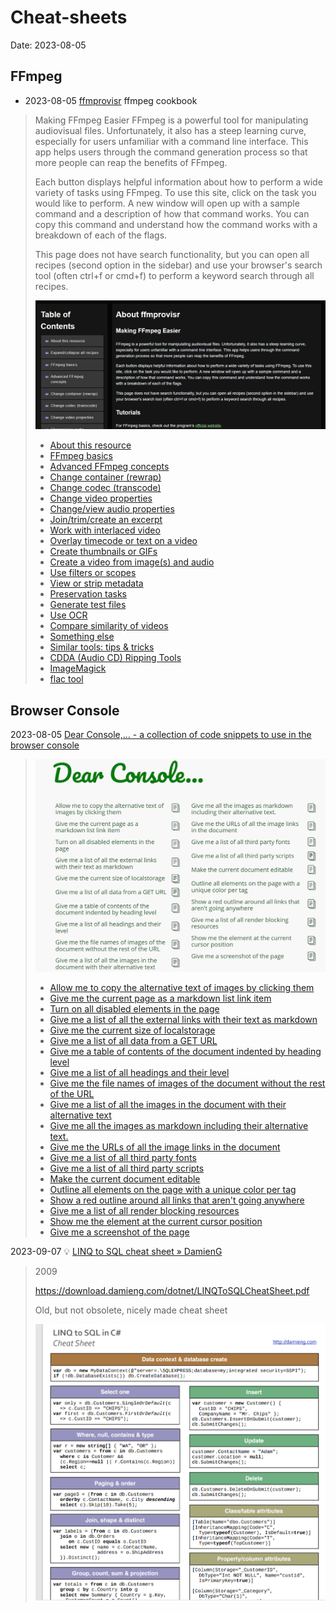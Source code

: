 # Cheat-sheets
Date: 2023-08-05



## FFmpeg

- 2023-08-05 [ffmprovisr](https://amiaopensource.github.io/ffmprovisr/#basic-structure) ffmpeg cookbook

> Making FFmpeg Easier
> FFmpeg is a powerful tool for manipulating audiovisual files. Unfortunately, it also has a steep learning curve, especially for users unfamiliar with a command line interface. This app helps users through the command generation process so that more people can reap the benefits of FFmpeg.
>
> Each button displays helpful information about how to perform a wide variety of tasks using FFmpeg. To use this site, click on the task you would like to perform. A new window will open up with a sample command and a description of how that command works. You can copy this command and understand how the command works with a breakdown of each of the flags.
>
> This page does not have search functionality, but you can open all recipes (second option in the sidebar) and use your browser's search tool (often ctrl+f or cmd+f) to perform a keyword search through all recipes.
>
> ![image-20230805000700387](./cheatsheets.assets/image-20230805000700387.png)
>
> - [About this resource](https://amiaopensource.github.io/ffmprovisr/#about)
> - [FFmpeg basics](https://amiaopensource.github.io/ffmprovisr/#basics)
> - [Advanced FFmpeg concepts](https://amiaopensource.github.io/ffmprovisr/#concepts)
> - [Change container (rewrap)](https://amiaopensource.github.io/ffmprovisr/#rewrap)
> - [Change codec (transcode)](https://amiaopensource.github.io/ffmprovisr/#transcode)
> - [Change video properties](https://amiaopensource.github.io/ffmprovisr/#video-properties)
> - [Change/view audio properties](https://amiaopensource.github.io/ffmprovisr/#audio-files)
> - [Join/trim/create an excerpt](https://amiaopensource.github.io/ffmprovisr/#join-trim)
> - [Work with interlaced video](https://amiaopensource.github.io/ffmprovisr/#interlacing)
> - [Overlay timecode or text on a video](https://amiaopensource.github.io/ffmprovisr/#overlay)
> - [Create thumbnails or GIFs](https://amiaopensource.github.io/ffmprovisr/#create-images)
> - [Create a video from image(s) and audio](https://amiaopensource.github.io/ffmprovisr/#create-video)
> - [Use filters or scopes](https://amiaopensource.github.io/ffmprovisr/#filters-scopes)
> - [View or strip metadata](https://amiaopensource.github.io/ffmprovisr/#metadata)
> - [Preservation tasks](https://amiaopensource.github.io/ffmprovisr/#preservation)
> - [Generate test files](https://amiaopensource.github.io/ffmprovisr/#test-files)
> - [Use OCR](https://amiaopensource.github.io/ffmprovisr/#ocr)
> - [Compare similarity of videos](https://amiaopensource.github.io/ffmprovisr/#perceptual-similarity)
> - [Something else](https://amiaopensource.github.io/ffmprovisr/#other)
> - [Similar tools: tips & tricks](https://amiaopensource.github.io/ffmprovisr/#similar-tools)
> - [CDDA (Audio CD) Ripping Tools](https://amiaopensource.github.io/ffmprovisr/#cdda)
> - [ImageMagick](https://amiaopensource.github.io/ffmprovisr/#imagemagick)
> - [flac tool](https://amiaopensource.github.io/ffmprovisr/#flac-tool)



## Browser Console

2023-08-05 [Dear Console,… - a collection of code snippets to use in the browser console](https://codepo8.github.io/dearconsole/)

> ![image-20230805001556739](./cheatsheets.assets/image-20230805001556739.png)
>
> - [Allow me to copy the alternative text of images by clicking them](https://codepo8.github.io/dearconsole/scripts/copy-alt-on-click.html)
> - [Give me the current page as a markdown list link item](https://codepo8.github.io/dearconsole/scripts/current-doc-as-markdown.html)
> - [Turn on all disabled elements in the page](https://codepo8.github.io/dearconsole/scripts/enable-all-elements.html)
> - [Give me a list of all the external links with their text as markdown](https://codepo8.github.io/dearconsole/scripts/get-all-external-links.html)
> - [Give me the current size of localstorage](https://codepo8.github.io/dearconsole/scripts/get-localstorage-size.html)
> - [Give me a list of all data from a GET URL](https://codepo8.github.io/dearconsole/scripts/get-url-data.html)
> - [Give me a table of contents of the document indented by heading level](https://codepo8.github.io/dearconsole/scripts/headings-indented.html)
> - [Give me a list of all headings and their level](https://codepo8.github.io/dearconsole/scripts/headings.html)
> - [Give me the file names of images of the document without the rest of the URL](https://codepo8.github.io/dearconsole/scripts/image-names.html)
> - [Give me a list of all the images in the document with their alternative text](https://codepo8.github.io/dearconsole/scripts/images-alt-text.html)
> - [Give me all the images as markdown including their alternative text.](https://codepo8.github.io/dearconsole/scripts/images-as-markdown.html)
> - [Give me the URLs of all the image links in the document](https://codepo8.github.io/dearconsole/scripts/links-images.html)
> - [Give me a list of all third party fonts](https://codepo8.github.io/dearconsole/scripts/list-thirdparty-fonts.html)
> - [Give me a list of all third party scripts](https://codepo8.github.io/dearconsole/scripts/list-thirdparty-scripts.html)
> - [Make the current document editable](https://codepo8.github.io/dearconsole/scripts/make-document-editable.html)
> - [Outline all elements on the page with a unique color per tag](https://codepo8.github.io/dearconsole/scripts/outline-all-elements.html)
> - [Show a red outline around all links that aren't going anywhere](https://codepo8.github.io/dearconsole/scripts/outline-fake-links.html)
> - [Give me a list of all render blocking resources](https://codepo8.github.io/dearconsole/scripts/render-blocking-resources.html)
> - [Show me the element at the current cursor position](https://codepo8.github.io/dearconsole/scripts/show-element-at-cursor.html)
> - [Give me a screenshot of the page](https://codepo8.github.io/dearconsole/scripts/take-screenshot.html)

2023-09-07 💡 [LINQ to SQL cheat sheet » DamienG](https://damieng.com/blog/2009/08/12/linq-to-sql-cheat-sheet/)

> 2009 
>
> https://download.damieng.com/dotnet/LINQToSQLCheatSheet.pdf
>
> Old, but not obsolete, nicely made cheat sheet
>
> ![image-20230925000723983](./cheatsheets.assets/image-20230925000723983.png)



## 
